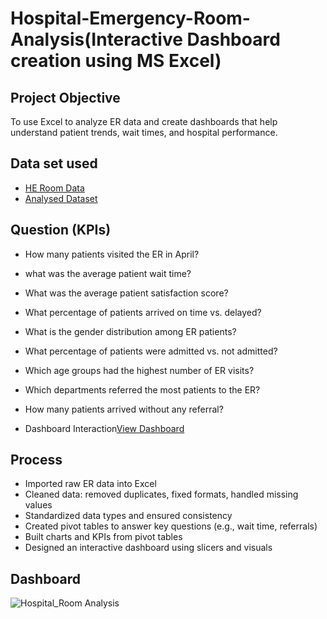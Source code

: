 # Hospital-Emergency-Room-Analysis(Interactive Dashboard creation using MS Excel)
## Project Objective
To use Excel to analyze ER data and create dashboards that help understand patient trends, wait times, and hospital performance.

## Data set used
- <a href ="https://github.com/Pushkar2520/Hospital-Emergency-Room-Analysis/blob/main/Hospital%20Emergency%20Room%20Data.csv"> HE Room Data<a/>
- <a href="https://github.com/Pushkar2520/Hospital-Emergency-Room-Analysis/blob/main/Hospital%20Emergency%20Room%20Analysis.xlsx">Analysed Dataset<a/>

## Question (KPIs)
- How many patients visited the ER in April?
- what was the average patient wait time?
- What was the average patient satisfaction score?
- What percentage of patients arrived on time vs. delayed?
- What is the gender distribution among ER patients?
- What percentage of patients were admitted vs. not admitted?
- Which age groups had the highest number of ER visits?
- Which departments referred the most patients to the ER?
- How many patients arrived without any referral?

- Dashboard Interaction<a href="https://github.com/Pushkar2520/Hospital-Emergency-Room-Analysis/blob/main/Hospital_Room%20Dashboard.png">View Dashboard<a/>

## Process
- Imported raw ER data into Excel
- Cleaned data: removed duplicates, fixed formats, handled missing values
- Standardized data types and ensured consistency
- Created pivot tables to answer key questions (e.g., wait time, referrals)
- Built charts and KPIs from pivot tables
- Designed an interactive dashboard using slicers and visuals


## Dashboard
![Hospital_Room Analysis](https://github.com/user-attachments/assets/b3499154-159a-4101-bf2d-5f6a2e3c66e7)
